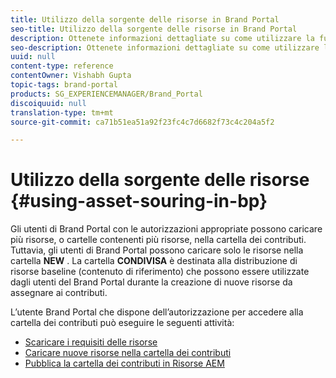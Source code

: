 ```yaml
---
title: Utilizzo della sorgente delle risorse in Brand Portal
seo-title: Utilizzo della sorgente delle risorse in Brand Portal
description: Ottenete informazioni dettagliate su come utilizzare la funzione Asset Sourcing, caricare risorse nella cartella dei contributi e pubblicare la cartella dei contributi in Risorse AEM in Brand Portal.
seo-description: Ottenete informazioni dettagliate su come utilizzare la funzione Asset Sourcing, caricare risorse nella cartella dei contributi e pubblicare la cartella dei contributi in Risorse AEM in Brand Portal.
uuid: null
content-type: reference
contentOwner: Vishabh Gupta
topic-tags: brand-portal
products: SG_EXPERIENCEMANAGER/Brand_Portal
discoiquuid: null
translation-type: tm+mt
source-git-commit: ca71b51ea51a92f23fc4c7d6682f73c4c204a5f2

---
```



# Utilizzo della sorgente delle risorse {#using-asset-souring-in-bp}

Gli utenti di Brand Portal con le autorizzazioni appropriate possono caricare più risorse, o cartelle contenenti più risorse, nella cartella dei contributi. Tuttavia, gli utenti di Brand Portal possono caricare solo le risorse nella cartella **NEW** . La cartella **CONDIVISA** è destinata alla distribuzione di risorse baseline (contenuto di riferimento) che possono essere utilizzate dagli utenti del Brand Portal durante la creazione di nuove risorse da assegnare ai contributi.

L’utente Brand Portal che dispone dell’autorizzazione per accedere alla cartella dei contributi può eseguire le seguenti attività:

* [Scaricare i requisiti delle risorse](brand-portal-download-asset-requirements.md)
* [Caricare nuove risorse nella cartella dei contributi](brand-portal-upload-assets-to-contribution-folder.md)
* [Pubblica la cartella dei contributi in Risorse AEM](brand-portal-publish-contribution-folder-to-aem-assets.md)